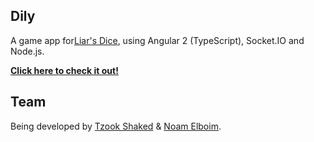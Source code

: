 ## Dily

A game app for[Liar's Dice](http://www.wikihow.com/Play-Liar's-Dice), using Angular 2 (TypeScript), Socket.IO and Node.js.

**<a href="https://dily.herokuapp.com" target="_blank">Click here to check it out!</a>**

## Team

Being developed by [Tzook Shaked](mailto:tzook10@gmail.com) & [Noam Elboim](mailto:noam@mail.com).

